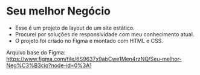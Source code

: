 # Seu melhor Negócio

* Esse é um projeto de layout de um site estático.
* Procurei por soluções de responsividade com meu conhecimento atual.
* O projeto foi criado no Figma e montado com HTML e CSS.

Arquivo base do Figma: https://www.figma.com/file/6S9637x9abCwe1Men4rzNQ/Seu-melhor-Neg%C3%B3cio?node-id=0%3A1
